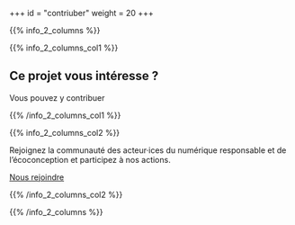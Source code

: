 +++
id = "contriuber"
weight = 20
+++

{{% info_2_columns %}}

{{% info_2_columns_col1 %}}

## Ce projet vous intéresse ?

Vous pouvez y contribuer

{{% /info_2_columns_col1 %}}

{{% info_2_columns_col2 %}}

Rejoignez la communauté des acteur·ices du numérique responsable et de l’éco&shy;conception et participez à nos actions.

[Nous rejoindre](/nous-rejoindre/)

{{% /info_2_columns_col2 %}}

{{% /info_2_columns %}}
